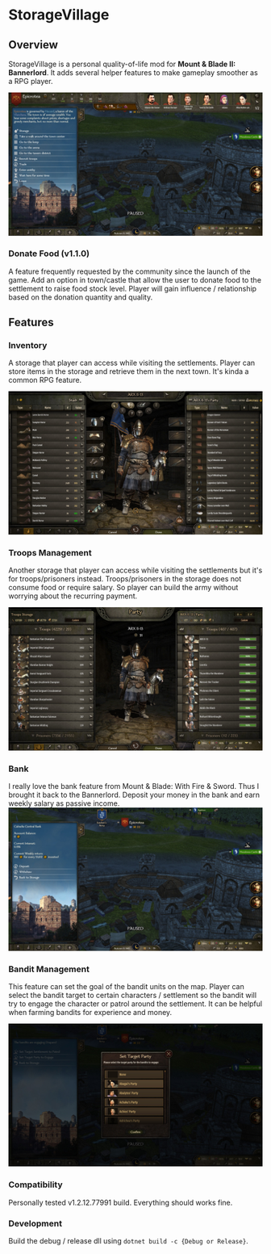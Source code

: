 # StorageVillage

## Overview

StorageVillage is a personal quality-of-life mod for **Mount & Blade II: Bannerlord**. It adds several helper features to make gameplay smoother as a RPG player.

![Town Menu](https://github.com/ARXII-13/Bannerlord-StorageVillage/blob/master/docs/images/storage_main_menu.jpg)

### Donate Food (v1.1.0)
A feature frequently requested by the community since the launch of the game. Add an option in town/castle that allow the user to donate food to the settlement to raise food stock level. Player will gain influence / relationship based on the donation quantity and quality.

## Features

### Inventory

A storage that player can access while visiting the settlements. Player can store items in the storage and retrieve them in the next town. It's kinda a common RPG feature.

![Inventory](https://github.com/ARXII-13/Bannerlord-StorageVillage/blob/master/docs/images/storage_inventory.jpg)

### Troops Management

Another storage that player can access while visiting the settlements but it's for troops/prisoners instead. Troops/prisoners in the storage does not consume food or require salary. So player can build the army without worrying about the recurring payment.

![Troops Management](https://github.com/ARXII-13/Bannerlord-StorageVillage/blob/master/docs/images/storage_troops.jpg)

### Bank

I really love the bank feature from Mount & Blade: With Fire & Sword. Thus I brought it back to the Bannerlord. Deposit your money in the bank and earn weekly salary as passive income.
![Bank](https://github.com/ARXII-13/Bannerlord-StorageVillage/blob/master/docs/images/storage_bank.jpg)


### Bandit Management

This feature can set the goal of the bandit units on the map. Player can select the bandit target to certain characters / settlement so the bandit will try to engage the character or patrol around the settlement. It can be helpful when farming bandits for experience and money.

![Bandit Management](https://github.com/ARXII-13/Bannerlord-StorageVillage/blob/master/docs/images/storage_bandit.jpg)


### Compatibility

Personally tested v1.2.12.77991 build. Everything should works fine.

### Development

Build the debug / release dll using `dotnet build -c {Debug or Release}`.
